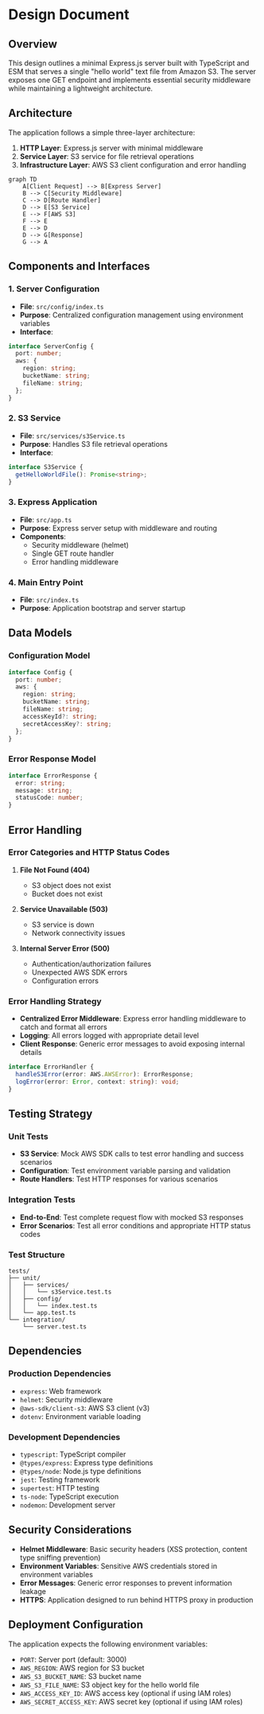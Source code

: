 # Design Document

## Overview

This design outlines a minimal Express.js server built with TypeScript and ESM that serves a single "hello world" text file from Amazon S3. The server exposes one GET endpoint and implements essential security middleware while maintaining a lightweight architecture.

## Architecture

The application follows a simple three-layer architecture:

1. **HTTP Layer**: Express.js server with minimal middleware
2. **Service Layer**: S3 service for file retrieval operations
3. **Infrastructure Layer**: AWS S3 client configuration and error handling

```mermaid
graph TD
    A[Client Request] --> B[Express Server]
    B --> C[Security Middleware]
    C --> D[Route Handler]
    D --> E[S3 Service]
    E --> F[AWS S3]
    F --> E
    E --> D
    D --> G[Response]
    G --> A
```

## Components and Interfaces

### 1. Server Configuration
- **File**: `src/config/index.ts`
- **Purpose**: Centralized configuration management using environment variables
- **Interface**:
```typescript
interface ServerConfig {
  port: number;
  aws: {
    region: string;
    bucketName: string;
    fileName: string;
  };
}
```

### 2. S3 Service
- **File**: `src/services/s3Service.ts`
- **Purpose**: Handles S3 file retrieval operations
- **Interface**:
```typescript
interface S3Service {
  getHelloWorldFile(): Promise<string>;
}
```

### 3. Express Application
- **File**: `src/app.ts`
- **Purpose**: Express server setup with middleware and routing
- **Components**:
  - Security middleware (helmet)
  - Single GET route handler
  - Error handling middleware

### 4. Main Entry Point
- **File**: `src/index.ts`
- **Purpose**: Application bootstrap and server startup

## Data Models

### Configuration Model
```typescript
interface Config {
  port: number;
  aws: {
    region: string;
    bucketName: string;
    fileName: string;
    accessKeyId?: string;
    secretAccessKey?: string;
  };
}
```

### Error Response Model
```typescript
interface ErrorResponse {
  error: string;
  message: string;
  statusCode: number;
}
```

## Error Handling

### Error Categories and HTTP Status Codes

1. **File Not Found (404)**
   - S3 object does not exist
   - Bucket does not exist

2. **Service Unavailable (503)**
   - S3 service is down
   - Network connectivity issues

3. **Internal Server Error (500)**
   - Authentication/authorization failures
   - Unexpected AWS SDK errors
   - Configuration errors

### Error Handling Strategy

- **Centralized Error Middleware**: Express error handling middleware to catch and format all errors
- **Logging**: All errors logged with appropriate detail level
- **Client Response**: Generic error messages to avoid exposing internal details

```typescript
interface ErrorHandler {
  handleS3Error(error: AWS.AWSError): ErrorResponse;
  logError(error: Error, context: string): void;
}
```

## Testing Strategy

### Unit Tests
- **S3 Service**: Mock AWS SDK calls to test error handling and success scenarios
- **Configuration**: Test environment variable parsing and validation
- **Route Handlers**: Test HTTP responses for various scenarios

### Integration Tests
- **End-to-End**: Test complete request flow with mocked S3 responses
- **Error Scenarios**: Test all error conditions and appropriate HTTP status codes

### Test Structure
```
tests/
├── unit/
│   ├── services/
│   │   └── s3Service.test.ts
│   ├── config/
│   │   └── index.test.ts
│   └── app.test.ts
└── integration/
    └── server.test.ts
```

## Dependencies

### Production Dependencies
- `express`: Web framework
- `helmet`: Security middleware
- `@aws-sdk/client-s3`: AWS S3 client (v3)
- `dotenv`: Environment variable loading

### Development Dependencies
- `typescript`: TypeScript compiler
- `@types/express`: Express type definitions
- `@types/node`: Node.js type definitions
- `jest`: Testing framework
- `supertest`: HTTP testing
- `ts-node`: TypeScript execution
- `nodemon`: Development server

## Security Considerations

- **Helmet Middleware**: Basic security headers (XSS protection, content type sniffing prevention)
- **Environment Variables**: Sensitive AWS credentials stored in environment variables
- **Error Messages**: Generic error responses to prevent information leakage
- **HTTPS**: Application designed to run behind HTTPS proxy in production

## Deployment Configuration

The application expects the following environment variables:

- `PORT`: Server port (default: 3000)
- `AWS_REGION`: AWS region for S3 bucket
- `AWS_S3_BUCKET_NAME`: S3 bucket name
- `AWS_S3_FILE_NAME`: S3 object key for the hello world file
- `AWS_ACCESS_KEY_ID`: AWS access key (optional if using IAM roles)
- `AWS_SECRET_ACCESS_KEY`: AWS secret key (optional if using IAM roles)
